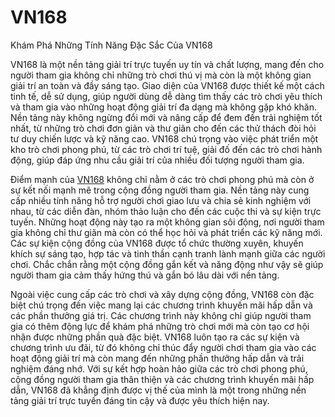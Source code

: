 # VN168

Khám Phá Những Tính Năng Đặc Sắc Của VN168

VN168 là một nền tảng giải trí trực tuyến uy tín và chất lượng, mang đến cho người tham gia không chỉ những trò chơi thú vị mà còn là một không gian giải trí an toàn và đầy sáng tạo. Giao diện của VN168 được thiết kế một cách tinh tế, dễ sử dụng, giúp người dùng dễ dàng tìm thấy các trò chơi yêu thích và tham gia vào những hoạt động giải trí đa dạng mà không gặp khó khăn. Nền tảng này không ngừng đổi mới và nâng cấp để đem đến trải nghiệm tốt nhất, từ những trò chơi đơn giản và thư giãn cho đến các thử thách đòi hỏi tư duy chiến lược và kỹ năng cao. VN168 chú trọng vào việc phát triển một kho trò chơi phong phú, từ các trò chơi trí tuệ, giải đố đến các trò chơi hành động, giúp đáp ứng nhu cầu giải trí của nhiều đối tượng người tham gia.

Điểm mạnh của <a href="https://vn168-vn.com">VN168</a>  không chỉ nằm ở các trò chơi phong phú mà còn ở sự kết nối mạnh mẽ trong cộng đồng người tham gia. Nền tảng này cung cấp nhiều tính năng hỗ trợ người chơi giao lưu và chia sẻ kinh nghiệm với nhau, từ các diễn đàn, nhóm thảo luận cho đến các cuộc thi và sự kiện trực tuyến. Những hoạt động này tạo ra một không gian sôi động, nơi người tham gia không chỉ thư giãn mà còn có thể học hỏi và phát triển các kỹ năng mới. Các sự kiện cộng đồng của VN168 được tổ chức thường xuyên, khuyến khích sự sáng tạo, hợp tác và tinh thần cạnh tranh lành mạnh giữa các người chơi. Chắc chắn rằng một cộng đồng gắn kết và năng động như vậy sẽ giúp người tham gia cảm thấy hứng thú và gắn bó lâu dài với nền tảng.

Ngoài việc cung cấp các trò chơi và xây dựng cộng đồng, VN168 còn đặc biệt chú trọng đến việc mang lại các chương trình khuyến mãi hấp dẫn và các phần thưởng giá trị. Các chương trình này không chỉ giúp người tham gia có thêm động lực để khám phá những trò chơi mới mà còn tạo cơ hội nhận được những phần quà đặc biệt. VN168 luôn tạo ra các sự kiện và chương trình ưu đãi, từ đó không chỉ thúc đẩy người chơi tham gia vào các hoạt động giải trí mà còn mang đến những phần thưởng hấp dẫn và trải nghiệm đáng nhớ. Với sự kết hợp hoàn hảo giữa các trò chơi phong phú, cộng đồng người tham gia thân thiện và các chương trình khuyến mãi hấp dẫn, VN168 đã khẳng định được vị thế của mình là một trong những nền tảng giải trí trực tuyến đáng tin cậy và được yêu thích hiện nay.
